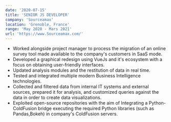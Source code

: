 ```yaml
---
date: '2020-07-15'
title: 'SENIOR JS DEVELOPER'
company: 'Sourceamax'
location: 'Grenoble, France'
range: 'May 2020 - Mars 2021'
url: 'https://www.Sourceamax.com/'
---
```

<ul>

<li>Worked alongside project manager to process the migration of an online survey tool made available to the company's customers in SaaS mode.</li>
<li>Developed a graphical redesign using VueJs and it's ecosystem with a focus on obtaining user-friendly interfaces.</li>
<li>Updated analysis modules and the restitution of data in real time.</li>
<li>Tested and integrated multiple modern Business Intelligence technologies.</li>
<li>Collected and filtered data from internal IT systems and external sources, prepared it for analysis, and customized queries against the data in order to create data visualizations.</li>
<li>Exploited open-source repositories with the aim of Integrating a Python-ColdFusion bridge executing the required Python libraries (such as Pandas,Bokeh) in company's ColdFusion servers.</li>
</ul>

<!--
- View [CERTIFICATE](https://drive.google.com/file/d/1ET1kw5DwEoo9cclJaEhCGGwE31qNbw3d/view?usp=sharing)
--!>

